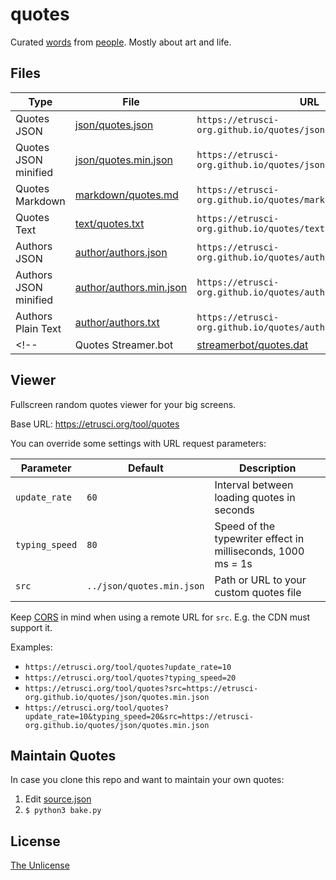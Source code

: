 # quotes

Curated [words](./markdown/quotes.md) from [people](./author/authors.txt). Mostly about art and life.




## Files

|Type                   | File                                                 | URL                                                            |
|-----------------------|------------------------------------------------------|----------------------------------------------------------------|
| Quotes JSON           | [json/quotes.json](./json/quotes.json)               | `https://etrusci-org.github.io/quotes/json/quotes.json`        |
| Quotes JSON minified  | [json/quotes.min.json](./json/quotes.min.json)       | `https://etrusci-org.github.io/quotes/json/quotes.min.json`    |
| Quotes Markdown       | [markdown/quotes.md](./markdown/quotes.md)           | `https://etrusci-org.github.io/quotes/markdown/quotes.md`      |
| Quotes Text           | [text/quotes.txt](./text/quotes.txt)                 | `https://etrusci-org.github.io/quotes/text/quotes.txt`         |
| Authors JSON          | [author/authors.json](./author/authors.json)         | `https://etrusci-org.github.io/quotes/author/authors.json`     |
| Authors JSON minified | [author/authors.min.json](./author/authors.min.json) | `https://etrusci-org.github.io/quotes/author/authors.min.json` |
| Authors Plain Text    | [author/authors.txt](./author/authors.txt)           | `https://etrusci-org.github.io/quotes/author/authors.txt`      |
<!-- | Quotes Streamer.bot   | [streamerbot/quotes.dat](./streamerbot/quotes.dat)   | `https://etrusci-org.github.io/quotes/streamerbot/quotes.dat`  | -->




## Viewer

Fullscreen random quotes viewer for your big screens.

Base URL: <https://etrusci.org/tool/quotes>

You can override some settings with URL request parameters:

| Parameter      | Default                   | Description                                                  |
|----------------|---------------------------|--------------------------------------------------------------|
| `update_rate`  | `60`                      | Interval between loading quotes in seconds                   |
| `typing_speed` | `80`                      | Speed of the typewriter effect in milliseconds, 1000 ms = 1s |
| `src`          | `../json/quotes.min.json` | Path or URL to your custom quotes file                       |

Keep [CORS](https://en.wikipedia.org/wiki/Cross-origin_resource_sharing) in mind when using a remote URL for `src`. E.g. the CDN must support it.

Examples:

- `https://etrusci.org/tool/quotes?update_rate=10`
- `https://etrusci.org/tool/quotes?typing_speed=20`
- `https://etrusci.org/tool/quotes?src=https://etrusci-org.github.io/quotes/json/quotes.min.json`
- `https://etrusci.org/tool/quotes?update_rate=10&typing_speed=20&src=https://etrusci-org.github.io/quotes/json/quotes.min.json`




## Maintain Quotes

In case you clone this repo and want to maintain your own quotes:

1. Edit [source.json](./source.json)
2. `$ python3 bake.py`
<!-- 2. Optionally adjust `STREAMERBOT_*` constants in [bake.py](./bake.py) -->




## License

[The Unlicense](./LICENSE.md)
